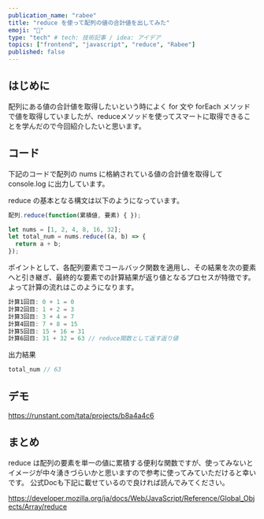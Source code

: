 ```yaml
---
publication_name: "rabee"
title: "reduce を使って配列の値の合計値を出してみた"
emoji: "🌟"
type: "tech" # tech: 技術記事 / idea: アイデア
topics: ["frontend", "javascript", "reduce", "Rabee"]
published: false
---
```

## はじめに
配列にある値の合計値を取得したいという時によく for 文や forEach メソッドで値を取得していましたが、reduceメソッドを使ってスマートに取得できることを学んだので今回紹介したいと思います。

## コード
下記のコードで配列の nums に格納されている値の合計値を取得して console.log に出力しています。

reduce の基本となる構文は以下のようになっています。

```js
配列.reduce(function(累積値, 要素) { });
```

```js
let nums = [1, 2, 4, 8, 16, 32];
let total_num = nums.reduce((a, b) => {
  return a + b;
});
```

ポイントとして、各配列要素でコールバック関数を適用し、その結果を次の要素へと引き継ぎ、最終的な要素での計算結果が返り値となるプロセスが特徴です。
よって計算の流れはこのようになります。

```js
計算1回目: 0 + 1 = 0 
計算2回目: 1 + 2 = 3
計算3回目: 3 + 4 = 7
計算4回目: 7 + 8 = 15
計算5回目: 15 + 16 = 31
計算6回目: 31 + 32 = 63 // reduce関数として返す返り値
```

出力結果

```js
total_num // 63
```

## デモ

https://runstant.com/tata/projects/b8a4a4c6

## まとめ
reduce は配列の要素を単一の値に累積する便利な関数ですが、使ってみないとイメージが中々湧きづらいかと思いますので参考に使ってみていただけると幸いです。
公式Docも下記に載せているので良ければ読んでみてください。

https://developer.mozilla.org/ja/docs/Web/JavaScript/Reference/Global_Objects/Array/reduce